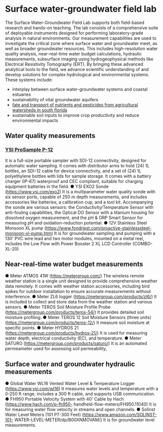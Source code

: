 # Surface water-groundwater field lab

The Surface Water-Groundwater Field Lab supports both field-based research and hands-on teaching. The lab consists of a comprehensive suite of deployable instruments designed for performing laboratory-grade analysis in natural environments. Our measurement capabilities are used to investigate the critical zone where surface water and groundwater meet, as well as broader groundwater resources. This includes high-resolution water quality analysis, near-real-time water budget calculations, hydraulic measurements, subsurface imaging using hydrogeophysical methods like Electrical Resistivity Tomography (ERT). By bringing these advanced analytical tools to the field, we advance scientific understanding of and develop solutions for complex hydrological and environmental systems. These systems include: 
- interplay between surface water-groundwater systems and coastal estuaries
- sustainability of vital groundwater aquifers
- [fate and transport of nutrients and pesticides from agricultural watersheds in south florida](https://atmos.eoas.fsu.edu/~mye/Pesticides.php)
- sustainable soil inputs to improve crop productivity and reduce environmental impacts

## Water quality measurements

### [YSI ProSample P-12](https://www.ysi.com/prosample)
It is a full-size portable sampler with SDI-12 connectivity, designed for automatic water sampling. It comes with distributor arms to hold (24) 1L bottles, an SDI-12 cable for device
connectivity, and a set of (24) 1L polyethylene bottles with lids for sample storage. It comes
with a battery charger (IP-67) waterproof and CEC compliant, suitable for charging
equipment batteries in the field.
● YSI EXO2 Sonde (https://www.ysi.com/exo2)
It is a multiparameter water quality sonde with six sensor ports, capable of 250 m depth
measurements, and includes accessories like batteries, a calibration cup, and a tool kit.
Accompanying the sonde are various sensors: the Conductivity/Temperature Sensor with
anti-fouling capabilities, the Optical DO Sensor with a titanium housing for dissolved oxygen
measurement, and the pH & ORP Smart Sensor for measuring pH and oxidation-reduction
potential.
● 12V Stainless Steel Monsoon XL pump (https://www.fondriest.com/proactive-stainlesssteel-monsoon-xl-pump.htm)
It is for groundwater sampling and pumping with a 130' PVC wire lead and two motor
modules, mounted on a metal reel, includes the Low Flow with Power Booster 2 XL LCD
Controller (COMBO-XL-20)


## Near-real-time water budget measurements
● Meter ATMOS 41W (https://metergroup.com/)
The wireless remote weather station is a single unit designed to provide comprehensive
weather data remotely. It comes with weather station accessories, including bird spikes for
outdoor installation to ensure accurate measurements without interference.
● Meter ZL6 logger (https://metergroup.com/products/zl6/)
It is included to collect and store data from the weather station and various sensors.
● Meter TEROS Soil Moisture Profile Probe (https://metergroup.com/products/teros-54/)
It provides detailed soil moisture profiling.
● Meter TEROS 12 Soil Moisture Sensors (three units)
(https://metergroup.com/products/teros-12/)
It measure soil moisture at specific points.
● Meter HYDROS 21 (https://metergroup.com/products/hydros-21/)
It is used for measuring water depth, electrical conductivity (EC), and temperature.
● Meter SATURO (https://metergroup.com/products/saturo/)
It is an automated permeameter used for assessing soil permeability, 

## Surface water and groundwater hydraulic measurements
● Global Water WL16 Vented Water Level & Temperature Logger
(https://www.ysi.com/wl16)
It measures water levels and temperature with a 0-250 ft range, includes a 300 ft cable, and
supports USB communication.
● FH950 Portable Velocity System with 40' Cable by Hach (https://www.hach.com/p-fh950-
handheld-flow-meters/FH950.11040)
It is for measuring water flow velocity in streams and open channels.
● Solinst Water Level Meters (101 P7-300 Feet) (https://www.amazon.com/SOLINST-101-
WATER-LEVEL-METER/dp/B00XNMOVAM/)
It is for groundwater level measurements. 
